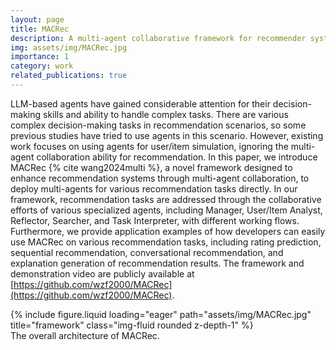 ```yaml
---
layout: page
title: MACRec
description: A multi-agent collaborative framework for recommender systems
img: assets/img/MACRec.jpg
importance: 1
category: work
related_publications: true
---
```


LLM-based agents have gained considerable attention for their decision-making skills and ability to handle complex tasks. There are various complex decision-making tasks in recommendation scenarios, so some previous studies have tried to use agents in this scenario. However, existing work focuses on using agents for user/item simulation, ignoring the multi-agent collaboration ability for recommendation. In this paper, we introduce MACRec {% cite wang2024multi %}, a novel framework designed to enhance recommendation systems through multi-agent collaboration, to deploy multi-agents for various recommendation tasks directly. In our framework, recommendation tasks are addressed through the collaborative efforts of various specialized agents, including Manager, User/Item Analyst, Reflector, Searcher, and Task Interpreter, with different working flows. Furthermore, we provide application examples of how developers can easily use MACRec on various recommendation tasks, including rating prediction, sequential recommendation, conversational recommendation, and explanation generation of recommendation results. The framework and demonstration video are publicly available at [https://github.com/wzf2000/MACRec](https://github.com/wzf2000/MACRec).

<div class="row">
    <div class="col-sm mt-3 mt-md-0">
        {% include figure.liquid loading="eager" path="assets/img/MACRec.jpg" title="framework" class="img-fluid rounded z-depth-1" %}
    </div>
</div>
<div class="caption">
    The overall architecture of MACRec.
</div>
